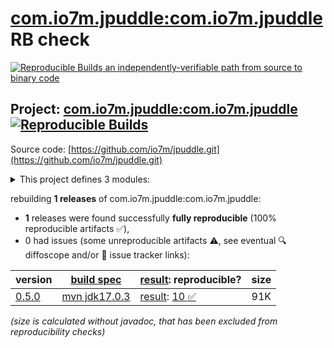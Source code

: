 [com.io7m.jpuddle:com.io7m.jpuddle](https://central.sonatype.com/artifact/com.io7m.jpuddle/com.io7m.jpuddle/versions) RB check
=======

[![Reproducible Builds](https://reproducible-builds.org/images/logos/rb.svg) an independently-verifiable path from source to binary code](https://reproducible-builds.org/)

## Project: [com.io7m.jpuddle:com.io7m.jpuddle](https://central.sonatype.com/artifact/com.io7m.jpuddle/com.io7m.jpuddle/versions) [![Reproducible Builds](https://img.shields.io/endpoint?url=https://raw.githubusercontent.com/jvm-repo-rebuild/reproducible-central/master/content/com/io7m/jpuddle/badge.json)](https://github.com/jvm-repo-rebuild/reproducible-central/blob/master/content/com/io7m/jpuddle/README.md)

Source code: [https://github.com/io7m/jpuddle.git](https://github.com/io7m/jpuddle.git)

<details><summary>This project defines 3 modules:</summary>

* [com.io7m.jpuddle:com.io7m.jpuddle](https://central.sonatype.com/artifact/com.io7m.jpuddle/com.io7m.jpuddle/overview)
* [com.io7m.jpuddle:com.io7m.jpuddle.core](https://central.sonatype.com/artifact/com.io7m.jpuddle/com.io7m.jpuddle.core/overview)
* [com.io7m.jpuddle:com.io7m.jpuddle.documentation](https://central.sonatype.com/artifact/com.io7m.jpuddle/com.io7m.jpuddle.documentation/overview)
</details>

rebuilding **1 releases** of com.io7m.jpuddle:com.io7m.jpuddle:
- **1** releases were found successfully **fully reproducible** (100% reproducible artifacts :white_check_mark:),
- 0 had issues (some unreproducible artifacts :warning:, see eventual :mag: diffoscope and/or :memo: issue tracker links):

| version | [build spec](/BUILDSPEC.md) | [result](https://reproducible-builds.org/docs/jvm/): reproducible? | size |
| -- | --------- | ------ | -- |
| [0.5.0](https://central.sonatype.com/artifact/com.io7m.jpuddle/com.io7m.jpuddle/0.5.0/pom) | [mvn jdk17.0.3](com.io7m.jpuddle-0.5.0.buildspec) | [result](com.io7m.jpuddle-0.5.0.buildinfo): [10 :white_check_mark: ](com.io7m.jpuddle-0.5.0.buildcompare) | 91K |

<i>(size is calculated without javadoc, that has been excluded from reproducibility checks)</i>
